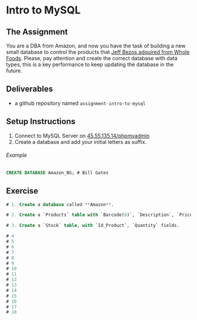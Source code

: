 # Intro to MySQL

## The Assignment

You are a DBA from Amazon, and now you have the task of building a new small database to control the products that [Jeff Bezos adquired from Whole Foods](http://www.businessinsider.com/amazon-deal-for-whole-foods-true-genius-hedge-fund-2017-7). Please, pay attention and create the correct database with data types, this is a key performance to keep updating the database in the future.

## Deliverables

  + a github repository named `assignment-intro-to-mysql`

## Setup Instructions

  1. Connect to MySQL Server on [45.55.135.14/phpmyadmin](45.55.135.14/phpmyadmin)
  2. Create a database and add your initial letters as suffix.

  ###### Example
  
  ```sql
  CREATE DATABASE Amazon_BG; # Bill Gates
  ```

## Exercise

  ```sql
  # 1. Create a database called **Amazon**.

  # 2. Create a `Products` table with `Barcode(8)`, `Description`, `Price` fields.

  # 3. Create a `Stock` table, with `Id_Product`, `Quantity` fields.
  
  # 4
  # 5
  # 6
  # 7
  # 8
  # 9
  # 10
  # 11
  # 12
  # 13
  # 14
  # 15
  # 16
  # 17
  # 18

  ```
